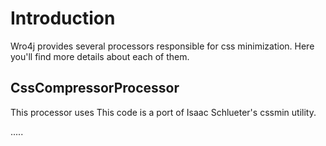 # Introduction #
Wro4j provides several processors responsible for css minimization. Here you'll find more details about each of them.

## CssCompressorProcessor ##
This processor uses This code is a port of Isaac Schlueter's cssmin utility.

.....